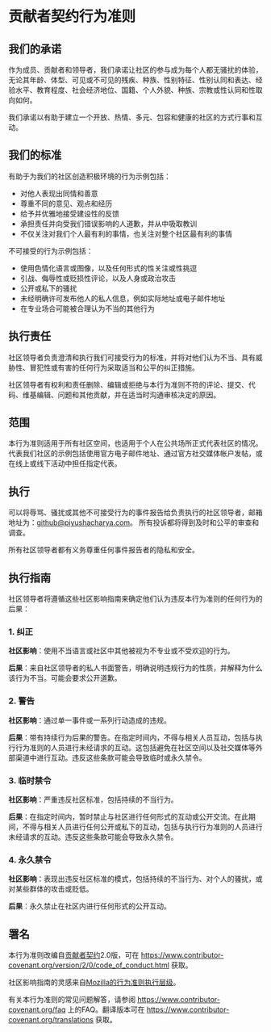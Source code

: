 # 贡献者契约行为准则

## 我们的承诺

作为成员、贡献者和领导者，我们承诺让社区的参与成为每个人都无骚扰的体验，无论其年龄、体型、可见或不可见的残疾、种族、性别特征、性别认同和表达、经验水平、教育程度、社会经济地位、国籍、个人外貌、种族、宗教或性认同和性取向如何。

我们承诺以有助于建立一个开放、热情、多元、包容和健康的社区的方式行事和互动。

## 我们的标准

有助于为我们的社区创造积极环境的行为示例包括：

* 对他人表现出同情和善意
* 尊重不同的意见、观点和经历
* 给予并优雅地接受建设性的反馈
* 承担责任并向受我们错误影响的人道歉，并从中吸取教训
* 不仅关注对我们个人最有利的事情，也关注对整个社区最有利的事情

不可接受的行为示例包括：

* 使用色情化语言或图像，以及任何形式的性关注或性挑逗
* 引战、侮辱性或贬损性评论，以及人身或政治攻击
* 公开或私下的骚扰
* 未经明确许可发布他人的私人信息，例如实际地址或电子邮件地址
* 在专业场合可能被合理认为不当的其他行为

## 执行责任

社区领导者负责澄清和执行我们可接受行为的标准，并将对他们认为不当、具有威胁性、冒犯性或有害的任何行为采取适当和公平的纠正措施。

社区领导者有权利和责任删除、编辑或拒绝与本行为准则不符的评论、提交、代码、维基编辑、问题和其他贡献，并在适当时沟通审核决定的原因。

## 范围

本行为准则适用于所有社区空间，也适用于个人在公共场所正式代表社区的情况。代表我们社区的示例包括使用官方电子邮件地址、通过官方社交媒体帐户发帖，或在线上或线下活动中担任指定代表。

## 执行

可以将辱骂、骚扰或其他不可接受行为的事件报告给负责执行的社区领导者，邮箱地址为：github@piyushacharya.com。
所有投诉都将得到及时和公平的审查和调查。

所有社区领导者都有义务尊重任何事件报告者的隐私和安全。

## 执行指南

社区领导者将遵循这些社区影响指南来确定他们认为违反本行为准则的任何行为的后果：

### 1. 纠正

**社区影响**：使用不当语言或社区中其他被视为不专业或不受欢迎的行为。

**后果**：来自社区领导者的私人书面警告，明确说明违规行为的性质，并解释为什么该行为不当。可能会要求公开道歉。

### 2. 警告

**社区影响**：通过单一事件或一系列行动造成的违规。

**后果**：带有持续行为后果的警告。在指定时间内，不得与相关人员互动，包括与执行行为准则的人员进行未经请求的互动。这包括避免在社区空间以及社交媒体等外部渠道中进行互动。违反这些条款可能会导致临时或永久禁令。

### 3. 临时禁令

**社区影响**：严重违反社区标准，包括持续的不当行为。

**后果**：在指定时间内，暂时禁止与社区进行任何形式的互动或公开交流。在此期间，不得与相关人员进行任何公开或私下的互动，包括与执行行为准则的人员进行未经请求的互动。违反这些条款可能会导致永久禁令。

### 4. 永久禁令

**社区影响**：表现出违反社区标准的模式，包括持续的不当行为、对个人的骚扰，或对某些群体的攻击或贬低。

**后果**：永久禁止在社区内进行任何形式的公开互动。

## 署名

本行为准则改编自[贡献者契约][homepage]2.0版，可在 https://www.contributor-covenant.org/version/2/0/code_of_conduct.html 获取。

社区影响指南的灵感来自[Mozilla的行为准则执行层级](https://github.com/mozilla/diversity)。

[homepage]: https://www.contributor-covenant.org

有关本行为准则的常见问题解答，请参阅 https://www.contributor-covenant.org/faq 上的FAQ。翻译版本可在 https://www.contributor-covenant.org/translations 获取。
